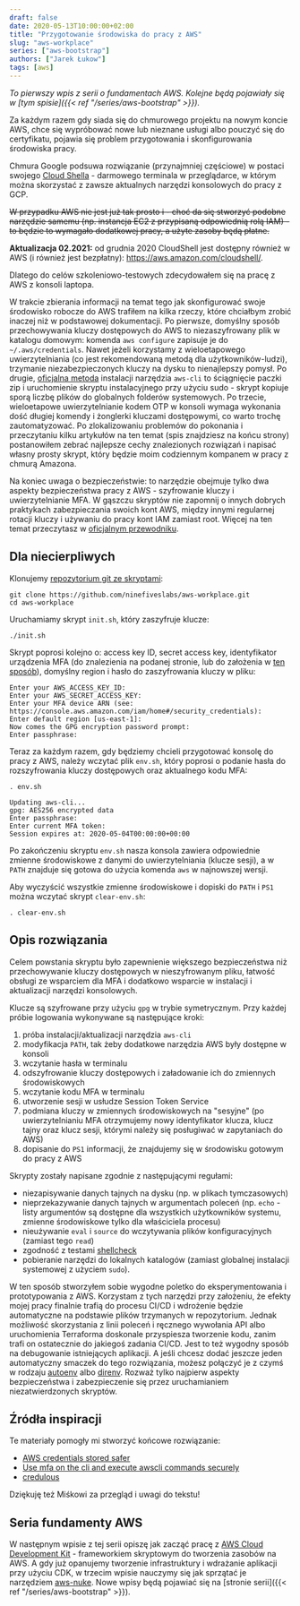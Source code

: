 ```yaml
---
draft: false
date: 2020-05-13T10:00:00+02:00
title: "Przygotowanie środowiska do pracy z AWS"
slug: "aws-workplace"
series: ["aws-bootstrap"]
authors: ["Jarek Łukow"]
tags: [aws]
---
```


_To pierwszy wpis z serii o fundamentach AWS. Kolejne będą pojawiały się w [tym spisie]({{< ref "/series/aws-bootstrap" >}})._

Za każdym razem gdy siada się do chmurowego projektu na nowym koncie AWS, chce się wypróbować nowe lub nieznane usługi albo pouczyć się do certyfikatu, pojawia się problem przygotowania i skonfigurowania środowiska pracy.

Chmura Google podsuwa rozwiązanie (przynajmniej częściowe) w postaci swojego [Cloud Shella](https://cloud.google.com/shell) - darmowego terminala w przeglądarce, w którym można skorzystać z zawsze aktualnych narzędzi konsolowych do pracy z GCP.

~~W przypadku AWS nie jest już tak prosto i - choć da się stworzyć podobne narzędzie samemu (np. instancja EC2 z przypisaną odpowiednią rolą IAM) - to będzie to wymagało dodatkowej pracy, a użyte zasoby będą płatne.~~

**Aktualizacja 02.2021:** od grudnia 2020 CloudShell jest dostępny również w AWS (i również jest bezpłatny): https://aws.amazon.com/cloudshell/.

Dlatego do celów szkoleniowo-testowych zdecydowałem się na pracę z AWS z konsoli laptopa.

W trakcie zbierania informacji na temat tego jak skonfigurować swoje środowisko robocze do AWS trafiłem na kilka rzeczy, które chciałbym zrobić inaczej niż w podstawowej dokumentacji.
Po pierwsze, domyślny sposób przechowywania kluczy dostępowych do AWS to niezaszyfrowany plik w katalogu domowym: komenda `aws configure` zapisuje je do `~/.aws/credentials`.
Nawet jeżeli korzystamy z wieloetapowego uwierzytelniania (co jest rekomendowaną metodą dla użytkowników-ludzi), trzymanie niezabezpieczonych kluczy na dysku to nienajlepszy pomysł.
Po drugie, [oficjalna metoda](https://docs.aws.amazon.com/cli/latest/userguide/install-cliv2-linux.html#cliv2-linux-install) instalacji narzędzia `aws-cli` to ściągnięcie paczki zip i uruchomienie skryptu instalacyjnego przy użyciu sudo - skrypt kopiuje sporą liczbę plików do globalnych folderów systemowych.
Po trzecie, wieloetapowe uwierzytelnianie kodem OTP w konsoli wymaga wykonania dość długiej komendy i żonglerki kluczami dostępowymi, co warto trochę zautomatyzować.
Po zlokalizowaniu problemów do pokonania i przeczytaniu kilku artykułów na ten temat (spis znajdziesz na końcu strony) postanowiłem zebrać najlepsze cechy znalezionych rozwiązań i napisać własny prosty skrypt, który będzie moim codziennym kompanem w pracy z chmurą Amazona.

Na koniec uwaga o bezpieczeństwie: to narzędzie obejmuje tylko dwa aspekty bezpieczeństwa pracy z AWS - szyfrowanie kluczy i uwierzytelnianie MFA.
W gąszczu skryptów nie zapomnij o innych dobrych praktykach zabezpieczania swoich kont AWS, między innymi regularnej rotacji kluczy i używaniu do pracy kont IAM zamiast root.
Więcej na ten temat przeczytasz w [oficjalnym przewodniku](https://docs.aws.amazon.com/IAM/latest/UserGuide/best-practices.html).

## Dla niecierpliwych

Klonujemy [repozytorium git ze skryptami](https://github.com/ninefiveslabs/aws-workplace):
```
git clone https://github.com/ninefiveslabs/aws-workplace.git
cd aws-workplace
```

Uruchamiamy skrypt `init.sh`, który zaszyfruje klucze:
```
./init.sh
```
Skrypt poprosi kolejno o: access key ID, secret access key, identyfikator urządzenia MFA (do znalezienia na podanej stronie, lub do założenia w [ten sposób](https://docs.aws.amazon.com/IAM/latest/UserGuide/id_credentials_mfa_enable_virtual.html)), domyślny region i hasło do zaszyfrowania kluczy w pliku:
```
Enter your AWS_ACCESS_KEY_ID:
Enter your AWS_SECRET_ACCESS_KEY:
Enter your MFA device ARN (see: https://console.aws.amazon.com/iam/home#/security_credentials):
Enter default region [us-east-1]:
Now comes the GPG encryption password prompt:
Enter passphrase:
```

Teraz za każdym razem, gdy będziemy chcieli przygotować konsolę do pracy z AWS, należy wczytać plik `env.sh`, który poprosi o podanie hasła do rozszyfrowania kluczy dostępowych oraz aktualnego kodu MFA:

```
. env.sh
```

```
Updating aws-cli...
gpg: AES256 encrypted data
Enter passphrase:
Enter current MFA token:
Session expires at: 2020-05-04T00:00:00+00:00
```

Po zakończeniu skryptu `env.sh` nasza konsola zawiera odpowiednie zmienne środowiskowe z danymi do uwierzytelniania (klucze sesji), a w `PATH` znajduje się gotowa do użycia komenda `aws` w najnowszej wersji.

Aby wyczyścić wszystkie zmienne środowiskowe i dopiski do `PATH` i `PS1` można wczytać skrypt `clear-env.sh`:
```
. clear-env.sh
```

## Opis rozwiązania

Celem powstania skryptu było zapewnienie większego bezpieczeństwa niż przechowywanie kluczy dostępowych w nieszyfrowanym pliku, łatwość obsługi ze wsparciem dla MFA i dodatkowo wsparcie w instalacji i aktualizacji narzędzi konsolowych.

Klucze są szyfrowane przy użyciu `gpg` w trybie symetrycznym.
Przy każdej próbie logowania wykonywane są następujące kroki:

1. próba instalacji/aktualizacji narzędzia `aws-cli`
1. modyfikacja `PATH`, tak żeby dodatkowe narzędzia AWS były dostępne w konsoli
1. wczytanie hasła w terminalu
1. odszyfrowanie kluczy dostępowych i załadowanie ich do zmiennych środowiskowych
1. wczytanie kodu MFA w terminalu
1. utworzenie sesji w usłudze Session Token Service
1. podmiana kluczy w zmiennych środowiskowych na "sesyjne" (po uwierzytelnianiu MFA otrzymujemy nowy identyfikator klucza, klucz tajny oraz klucz sesji, którymi należy się posługiwać w zapytaniach do AWS)
1. dopisanie do `PS1` informacji, że znajdujemy się w środowisku gotowym do pracy z AWS

Skrypty zostały napisane zgodnie z następującymi regułami:
- niezapisywanie danych tajnych na dysku (np. w plikach tymczasowych)
- nieprzekazywanie danych tajnych w argumentach poleceń (np. `echo` - listy argumentów są dostępne dla wszystkich użytkowników systemu, zmienne środowiskowe tylko dla właściciela procesu)
- nieużywanie `eval` i `source` do wczytywania plików konfiguracyjnych (zamiast tego `read`)
- zgodność z testami [shellcheck](https://github.com/koalaman/shellcheck)
- pobieranie narzędzi do lokalnych katalogów (zamiast globalnej instalacji systemowej z użyciem `sudo`).

W ten sposób stworzyłem sobie wygodne poletko do eksperymentowania i prototypowania z AWS.
Korzystam z tych narzędzi przy założeniu, że efekty mojej pracy finalnie trafią do procesu CI/CD i wdrożenie będzie automatyczne na podstawie plików trzymanych w repozytorium.
Jednak możliwość skorzystania z linii poleceń i ręcznego wywołania API albo uruchomienia Terraforma doskonale przyspiesza tworzenie kodu, zanim trafi on ostatecznie do jakiegoś zadania CI/CD.
Jest to też wygodny sposób na debugowanie istniejących aplikacji.
A jeśli chcesz dodać jeszcze jeden automatyczny smaczek do tego rozwiązania, możesz połączyć je z czymś w rodzaju [autoenv](https://github.com/inishchith/autoenv) albo [direnv](https://github.com/direnv/direnv).
Rozważ tylko najpierw aspekty bezpieczeństwa i zabezpieczenie się przez uruchamianiem niezatwierdzonych skryptów.

## Źródła inspiracji

Te materiały pomogły mi stworzyć końcowe rozwiązanie:
- [AWS credentials stored safer](https://hackernoon.com/aws-credentials-stored-safer-m5673wd3)
- [Use mfa on the cli and execute awscli commands securely](https://dev.to/michrodz/use-mfa-on-the-cli-and-execute-awscli-commands-securely-3i8c)
- [credulous](https://github.com/realestate-com-au/credulous)

Dziękuję też Miśkowi za przegląd i uwagi do tekstu!

## Seria fundamenty AWS

W następnym wpisie z tej serii opiszę jak zacząć pracę z [AWS Cloud Development Kit](https://aws.amazon.com/cdk/) - frameworkiem skryptowym do tworzenia zasobów na AWS. A gdy już opanujemy tworzenie infrastruktury i wdrażanie aplikacji przy użyciu CDK, w trzecim wpisie nauczymy się jak sprzątać je narzędziem [aws-nuke](https://github.com/rebuy-de/aws-nuke). Nowe wpisy będą pojawiać się na [stronie serii]({{< ref "/series/aws-bootstrap" >}}).

